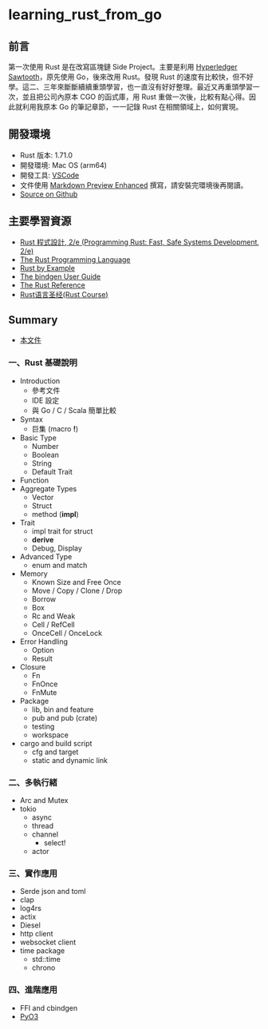 # learning_rust_from_go

## 前言

第一次使用 Rust 是在改寫區塊鏈 Side Project。主要是利用 [Hyperledger Sawtooth](https://www.hyperledger.org/use/sawtooth)，原先使用 Go，後來改用 Rust。發現 Rust 的速度有比較快，但不好學。這二、三年來斷斷續續重頭學習，也一直沒有好好整理。最近又再重頭學習一次，並且把公司內原本 CGO 的函式庫，用 Rust 重做一次後，比較有點心得。因此就利用我原本 Go 的筆記章節，一一記錄 Rust 在相關領域上，如何實現。

## 開發環境

- Rust 版本: 1.71.0
- 開發環境: Mac OS (arm64)
- 開發工具: [VSCode](https://code.visualstudio.com/)
- 文件使用 [Markdown Preview Enhanced](https://github.com/shd101wyy/markdown-preview-enhanced) 撰寫，請安裝完環境後再閱讀。
- [Source on Github](https://github.com/kigichang/learning_rust_from_go)

## 主要學習資源

- [Rust 程式設計, 2/e (Programming Rust: Fast, Safe Systems Development, 2/e)](https://www.tenlong.com.tw/products/9786263242326)
- [The Rust Programming Language](https://doc.rust-lang.org/book/)
- [Rust by Example](https://doc.rust-lang.org/stable/rust-by-example/index.html)
- [The bindgen User Guide](https://rust-lang.github.io/rust-bindgen/introduction.html)
- [The Rust Reference](https://doc.rust-lang.org/reference/introduction.html)
- [Rust语言圣经(Rust Course)](https://course.rs/about-book.html)

## Summary

- [本文件](README.md)

### 一、Rust 基礎說明

- Introduction
  - 參考文件
  - IDE 設定
  - 與 Go / C / Scala 簡單比較
- Syntax
  - 巨集 (macro __!__)
- Basic Type
  - Number
  - Boolean
  - String
  - Default Trait
- Function
- Aggregate Types
  - Vector
  - Struct
  - method (__impl__)
- Trait
  - impl trait for struct
  - __derive__
  - Debug, Display
- Advanced Type
  - enum and match
- Memory
  - Known Size and Free Once
  - Move / Copy / Clone / Drop
  - Borrow
  - Box
  - Rc and Weak
  - Cell / RefCell
  - OnceCell / OnceLock
- Error Handling
  - Option
  - Result
- Closure
  - Fn
  - FnOnce
  - FnMute
- Package
  - lib, bin and feature
  - pub and pub (crate)
  - testing
  - workspace
- cargo and build script
  - cfg and target
  - static and dynamic link

### 二、多執行緒

- Arc and Mutex
- tokio
  - async
  - thread
  - channel
    - select!
  - actor

### 三、實作應用

- Serde json and toml
- clap
- log4rs
- actix
- Diesel
- http client
- websocket client
- time package
  - std::time
  - chrono

### 四、進階應用

- FFI and cbindgen
- [PyO3](https://github.com/PyO3/pyo3)
